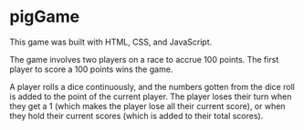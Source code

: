 # pigGame

This game was built with HTML, CSS, and JavaScript.

The game involves two players on a race to accrue 100 points. The first player to score a 100 points wins the game.

A player rolls a dice continuously, and the numbers gotten from the dice roll is added to the point of the current player. The player loses their turn when they get a 1 (which makes the player lose all their current score), or when they hold their current scores (which is added to their total scores).
